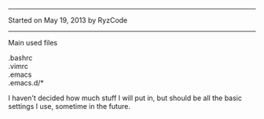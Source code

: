 ------------------------------------------------------------
Started on May 19, 2013
    by RyzCode


------------------------------------------------------------

Main used files

.bashrc<br />
.vimrc<br />
.emacs<br />
.emacs.d/*<br />


I haven't decided how much stuff I will put in, but should be all the basic settings I use, sometime in the future.


